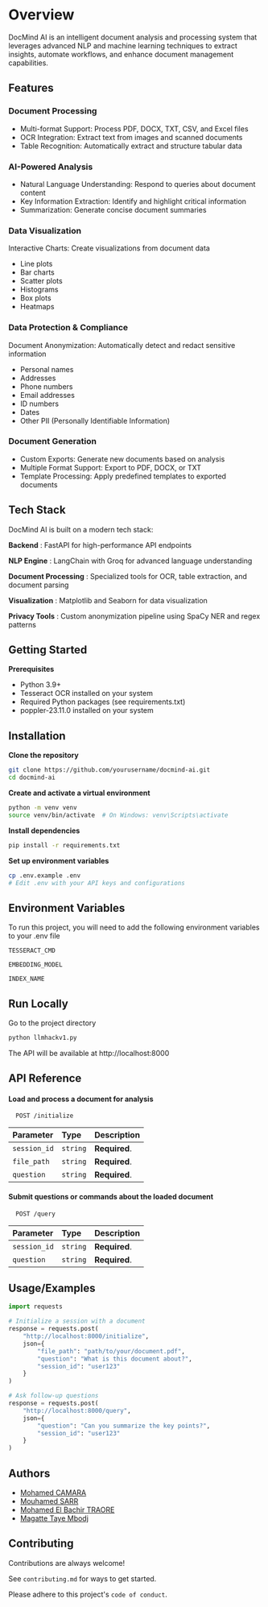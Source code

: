 
# Overview
DocMind AI is an intelligent document analysis and processing system that leverages advanced NLP and machine learning techniques to extract insights, automate workflows, and enhance document management capabilities.


## Features

### Document Processing

- Multi-format Support: Process PDF, DOCX, TXT, CSV, and Excel files
- OCR Integration: Extract text from images and scanned documents
- Table Recognition: Automatically extract and structure tabular data

### AI-Powered Analysis

- Natural Language Understanding: Respond to queries about document content
- Key Information Extraction: Identify and highlight critical information
- Summarization: Generate concise document summaries

### Data Visualization

Interactive Charts: Create visualizations from document data

- Line plots
- Bar charts
- Scatter plots
- Histograms
- Box plots
- Heatmaps



### Data Protection & Compliance

Document Anonymization: Automatically detect and redact sensitive information

- Personal names
- Addresses
- Phone numbers
- Email addresses
- ID numbers
- Dates
- Other PII (Personally Identifiable Information)



### Document Generation

- Custom Exports: Generate new documents based on analysis
- Multiple Format Support: Export to PDF, DOCX, or TXT
- Template Processing: Apply predefined templates to exported documents





## Tech Stack

DocMind AI is built on a modern tech stack:

**Backend** : FastAPI for high-performance API endpoints

**NLP Engine** : LangChain with Groq for advanced language understanding

**Document Processing** : Specialized tools for OCR, table extraction, and document parsing

**Visualization** : Matplotlib and Seaborn for data visualization

**Privacy Tools** : Custom anonymization pipeline using SpaCy NER and regex patterns


## Getting Started

**Prerequisites**

- Python 3.9+
- Tesseract OCR installed on your system
- Required Python packages (see requirements.txt)
- poppler-23.11.0 installed  on your system
## Installation

**Clone the repository**
```bash
git clone https://github.com/yourusername/docmind-ai.git
cd docmind-ai
```
**Create and activate a virtual environment**
```bash
python -m venv venv
source venv/bin/activate  # On Windows: venv\Scripts\activate
```
**Install dependencies**
```bash
pip install -r requirements.txt
```
**Set up environment variables**
```bash
cp .env.example .env
# Edit .env with your API keys and configurations
```




    
## Environment Variables

To run this project, you will need to add the following environment variables to your .env file

`TESSERACT_CMD`

`EMBEDDING_MODEL`

`INDEX_NAME`




## Run Locally
Go to the project directory
```bash
python llmhackv1.py
```
The API will be available at http://localhost:8000


## API Reference

#### Load and process a document for analysis

```http
  POST /initialize
```

| Parameter | Type     | Description                |
| :-------- | :------- | :------------------------- |
| `session_id` | `string` | **Required**.  |
| `file_path` | `string` | **Required**.  |
| `question` | `string` | **Required**.  |

#### Submit questions or commands about the loaded document

```http
  POST /query
```

| Parameter | Type     | Description                       |
| :-------- | :------- | :-------------------------------- |
| `session_id` | `string` | **Required**.  |
| `question` | `string` | **Required**.  |




## Usage/Examples

```python
import requests

# Initialize a session with a document
response = requests.post(
    "http://localhost:8000/initialize",
    json={
        "file_path": "path/to/your/document.pdf",
        "question": "What is this document about?",
        "session_id": "user123"
    }
)

# Ask follow-up questions
response = requests.post(
    "http://localhost:8000/query",
    json={
        "question": "Can you summarize the key points?",
        "session_id": "user123"
    }
)
```


## Authors

- [Mohamed CAMARA](https://github.com/MohCw)
- [Mouhamed SARR](https://github.com/sarrmouhamed29)
- [Mohamed El Bachir TRAORE](https://github.com/BachirTra)
- [Magatte Taye Mbodj](https://github.com/magatte365)


## Contributing

Contributions are always welcome!

See `contributing.md` for ways to get started.

Please adhere to this project's `code of conduct`.

